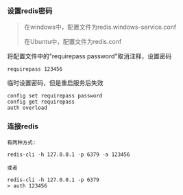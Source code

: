 ### 设置redis密码

> 在windows中，配置文件为redis.windows-service.conf
>
> 在Ubuntu中，配置文件为redis.conf

将配置文件中的"requirepass password"取消注释，设置密码

```text
requirepass 123456
```

临时设置密码，但是重启服务后失效

```text
config set requirepass password
config get requirepass
auth overload
```

### 连接redis

```text
有两种方式:

redis-cli -h 127.0.0.1 -p 6379 -a 123456

或者

redis-cli -h 127.0.0.1 -p 6379
> auth 123456
```



